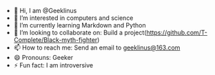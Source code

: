 - 👋 Hi, I am @Geeklinus
- 👀 I’m interested in computers and science
- 🌱 I’m currently learning Markdown and Python
- 💞️ I’m looking to collaborate on: Build a project(https://github.com/T-Complete/Black-myth-fighter)
- 📫 How to reach me: Send an email to geeklinus@163.com
- 😄 Pronouns: Geeker
- ⚡ Fun fact: I am introversive

<!---
Geeklinus/Geeklinus is a ✨ special ✨ repository because its `README.md` (this file) appears on your GitHub profile.
You can click the Preview link to take a look at your changes.
--->
